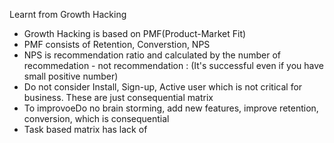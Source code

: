 Learnt from Growth Hacking 
- Growth Hacking is based on PMF(Product-Market Fit)
- PMF consists of Retention, Converstion, NPS
- NPS is recommendation ratio and calculated by the number of recommedation - not recommendation : (It's successful even if you have small positive number)
- Do not consider Install, Sign-up, Active user which is not critical for business. These are just consequential matrix
- To improvoeDo no brain storming, add new features, improve retention, conversion, which is consequential
- Task based matrix has lack of 